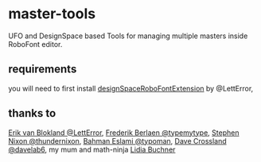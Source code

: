 # master-tools
UFO and DesignSpace based Tools for managing multiple masters inside RoboFont editor.

## requirements
you will need to first install [designSpaceRoboFontExtension](https://github.com/LettError/designSpaceRoboFontExtension) by @LettError, 

## thanks to
[Erik van Blokland @LettError](https://github.com/LettError), [Frederik Berlaen @typemytype](https://github.com/typemytype), [Stephen Nixon @thundernixon](https://github.com/thundernixon), [Bahman Eslami @typoman](https://github.com/typoman), [Dave Crossland @davelab6](https://github.com/davelab6), my mum and math-ninja [Lidia Buchner](images/math_ninja.jpg)